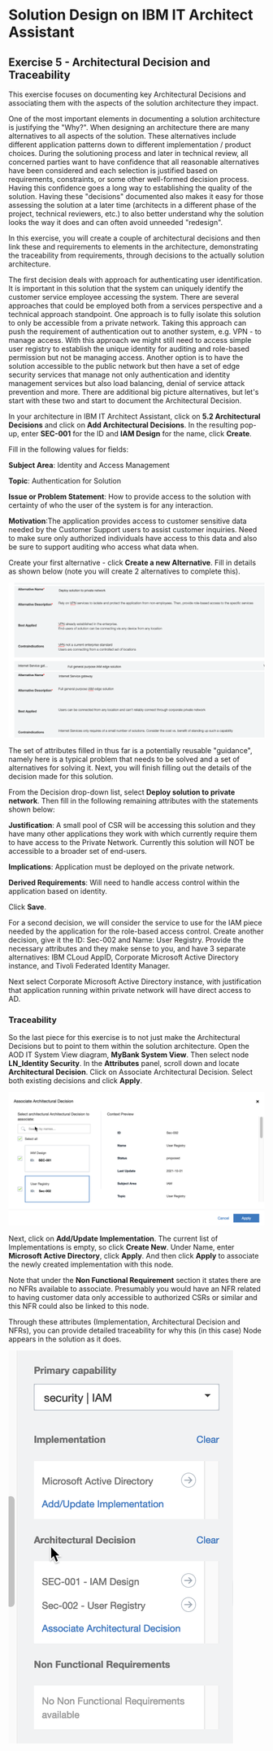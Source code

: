 # Solution Design on IBM IT Architect Assistant

## Exercise 5 - Architectural Decision and Traceability



This exercise focuses on documenting key Architectural Decisions and associating them with the aspects of the solution architecture they impact. 

One of the most important elements in documenting a solution architecture is justifying the "Why?". When designing an architecture there are many alternatives to all aspects of the solution. These alternatives include different application patterns down to different implementation / product choices. During the solutioning process and later in technical review, all concerned parties want to have confidence that all reasonable alternatives have been considered and each selection is justified based on requirements, constraints, or some other well-formed decision process. Having this confidence goes a long way to establishing the quality of the solution. Having these "decisions" documented also makes it easy for those assessing the solution at a later time (architects in a different phase of the project, technical reviewers, etc.) to also better understand why the solution looks the way it does and can often avoid unneeded "redesign".

In this exercise, you will create a couple of architectural decisions and then link these and requirements to elements in the architecture, demonstrating the traceability from requirements, through decisions to the actually solution architecture.

The first decision deals with approach for authenticating user identification. It is important in this solution that the system can uniquely identify the customer service employee accessing the system. There are several approaches that could be employed both from a services perspective and a technical approach standpoint. One approach is to fully isolate this solution to only be accessible from a private network. Taking this approach can push the requirement of authentication out to another system, e.g. VPN - to manage access. With this approach we might still need to access simple user registry to establish the unique identity for auditing and role-based permission but not be managing access. Another option is to have the solution accessible to the public network but then have a set of edge security services that manage not only authentication and identity management services but also load balancing, denial of service attack prevention and more.  There are additional big picture alternatives, but let's start with these two and start to document the Architectural Decision.

In your architecture in IBM IT Architect Assistant, click on **5.2 Architectural Decisions** and click on **Add Architectural Decisions**. In the resulting pop-up, enter **SEC-001** for the ID and **IAM Design** for the name, click **Create**.

Fill in the following values for fields:

**Subject Area**: Identity and Access Management

**Topic**: Authentication for Solution

**Issue or Problem Statement**: How to provide access to the solution with certainty of who the user of the system is for any interaction.

**Motivation**:The application provides access to customer sensitive data needed by the Customer Support users to assist customer inquiries. Need to make sure  only authorized individuals have access to this data and also be sure to support auditing who access what data when.

Create your first alternative - click **Create a new Alternative**. Fill in details as shown below (note you will create 2 alternatives to complete this).

![Alternatives](./images/alternatives.png)

The set of attributes filled in thus far is a potentially reusable "guidance", namely here is a typical problem that needs to be solved and a set of alternatives for solving it. Next, you will finish filling out the details of the decision made for this solution.

From the Decision drop-down list, select **Deploy solution to private network**. Then fill in the following remaining attributes with the statements shown below:

**Justification**: A small pool of CSR will be accessing this solution and they have many  other applications they work with which currently require them to have  access to the Private Network.  Currently this solution will NOT be  accessible to a broader set of end-users.

**Implications**: Application must be deployed on the private network.

**Derived Requirements**: Will need to handle access control within the application based on identity.

Click **Save**.

For a second decision, we will consider the service to use for the IAM piece needed by the application for the role-based access control. Create another decision, give it the ID: Sec-002 and Name: User Registry. Provide the necessary attributes and they make sense to you, and have 3 separate alternatives: IBM CLoud AppID, Corporate Microsoft Active Directory instance, and Tivoli Federated Identity Manager.

Next select Corporate Microsoft Active Directory instance, with justification that application running within private network will have direct access to AD.

### Traceability

So the last piece for this exercise is to not just make the Architectural Decisions but to point to them within the solution architecture. Open the AOD IT System View diagram, **MyBank System View**. Then select node **LN_Identity Security**.  In the **Attributes** panel, scroll down and locate **Architectural Decision**.  Click on Associate Architectural Decision. Select both existing decisions and click **Apply**.

![Associate AD](./images/associate-decision.png)

Next, click on **Add/Update Implementation**. The current list of Implementations is empty, so click **Create New**. Under Name, enter **Microsoft Active Directory**, click **Apply**. And then click **Apply** to associate the newly created implementation with this node.  

Note that under the **Non Functional Requirement** section it states there are no NFRs available to associate.  Presumably you would have an NFR related to having customer data only accessible to authorized CSRs or similar and this NFR could also be linked to this node.   

Through these attributes (Implementation, Architectural Decision and NFRs), you can provide detailed traceability for why this (in this case) Node appears in the solution as it does.

![Traceability](./images/traceability.png)
